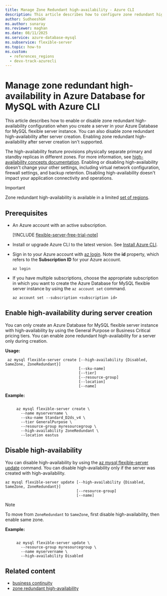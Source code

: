 ```yaml
---
title: Manage Zone Redundant high-availability - Azure CLI
description: This article describes how to configure zone redundant high-availability in Azure Database for MySQL - Flexible Server by using the Azure CLI.
author: SudheeshGH
ms.author: sunaray
ms.reviewer: maghan
ms.date: 08/11/2025
ms.service: azure-database-mysql
ms.subservice: flexible-server
ms.topic: how-to
ms.custom:
  - references_regions
  - devx-track-azurecli
---
```


# Manage zone redundant high-availability in Azure Database for MySQL with Azure CLI

This article describes how to enable or disable zone redundant high-availability configuration when you create a server in your Azure Database for MySQL flexible server instance. You can also disable zone redundant high-availability after server creation. Enabling zone redundant high-availability after server creation isn't supported.

The high-availability feature provisions physically separate primary and standby replicas in different zones. For more information, see [high-availability concepts documentation](concepts-high-availability.md). Enabling or disabling high-availability doesn't change your other settings, including virtual network configuration, firewall settings, and backup retention. Disabling high-availability doesn't impact your application connectivity and operations.

> [!IMPORTANT]  
> Zone redundant high-availability is available in a limited [set of regions](./overview.md#azure-regions).

## Prerequisites

- An Azure account with an active subscription.

    [!INCLUDE [flexible-server-free-trial-note](../includes/flexible-server-free-trial-note.md)]

- Install or upgrade Azure CLI to the latest version. See [Install Azure CLI](/cli/azure/install-azure-cli).

- Sign in to your Azure account with [az login](/cli/azure/reference-index#az-login). Note the **id** property, which refers to the **Subscription ID** for your Azure account.

    ```azurecli-interactive
    az login
    ````

- If you have multiple subscriptions, choose the appropriate subscription in which you want to create the Azure Database for MySQL flexible server instance by using the `az account set` command.

    ```azurecli
    az account set --subscription <subscription id>
    ```

## Enable high-availability during server creation

You can only create an Azure Database for MySQL flexible server instance with high-availability by using the General Purpose or Business Critical pricing tiers. You can enable zone redundant high-availability for a server only during creation.

**Usage:**

   ```azurecli
    az mysql flexible-server create [--high-availability {Disabled, SameZone, ZoneRedundant}]
                                    [--sku-name]
                                    [--tier]
                                    [--resource-group]
                                    [--location]
                                    [--name]
   ```

**Example:**

   ```azurecli
  
        az mysql flexible-server create \
          --name myservername \
          --sku-name Standard_D2ds_v4 \
          --tier GeneralPurpose \
          --resource-group myresourcegroup \
          --high-availability ZoneRedundant \
          --location eastus
   ```

## Disable high-availability

You can disable high-availability by using the [az mysql flexible-server update](/cli/azure/mysql/flexible-server#az-mysql-flexible-server-update) command. You can disable high-availability only if the server was created with high-availability.

```azurecli
az mysql flexible-server update [--high-availability {Disabled, SameZone, ZoneRedundant}]
                                [--resource-group]
                                [--name]
```
> [!NOTE]  
> To move from `ZoneRedundant` to `SameZone`, first disable high-availability, then enable same zone.

**Example:**

   ```azurecli
   
        az mysql flexible-server update \
          --resource-group myresourcegroup \
          --name myservername \
          --high-availability Disabled
   ```

## Related content

- [business continuity](concepts-business-continuity.md)
- [zone redundant high-availability](concepts-high-availability.md)
